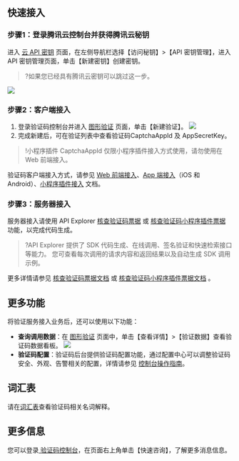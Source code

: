 ## 快速接入
### 步骤1：登录腾讯云控制台并获得腾讯云秘钥
进入 [云 API 密钥](https://console.cloud.tencent.com/cam/capi) 页面，在左侧导航栏选择【访问秘钥】>【API 密钥管理】，进入 API 密钥管理页面，单击【新建密钥】创建密钥。
>?如果您已经具有腾讯云密钥可以跳过这一步。

![](https://main.qcloudimg.com/raw/b0fa2a6e4dd8ceca8095d5dba655c919.jpg)

### 步骤2：客户端接入
1. 登录验证码控制台并进入 [图形验证](https://console.cloud.tencent.com/captcha/graphical) 页面，单击【新建验证】。
![](https://main.qcloudimg.com/raw/a15105526bbcf8c0b51b5cdafeefb92c.png)
3. 完成新建后，可在验证列表中查看验证码CaptchaAppId 及 AppSecretKey。
> !小程序插件 CaptchaAppId 仅限小程序插件接入方式使用，请勿使用在 Web 前端接入。
>
验证码客户端接入方式，请参见 [Web 前端接入](https://cloud.tencent.com/document/product/1110/36841)、[App 端接入](https://cloud.tencent.com/document/product/1110/49810)（iOS 和 Android）、[小程序插件接入](https://cloud.tencent.com/document/product/1110/49319) 文档。

### 步骤3：服务器接入
服务器接入请使用 API Explorer  [核查验证码票据](https://console.cloud.tencent.com/api/explorer?Product=captcha&Version=2019-07-22&Action=DescribeCaptchaMiniResult&SignVersion=) 或 [核查验证码小程序插件票据](https://console.cloud.tencent.com/api/explorer?Product=captcha&Version=2019-07-22&Action=DescribeCaptchaMiniResult&SignVersion=) 功能，以完成代码生成。
>?API Explorer 提供了 SDK 代码生成、在线调用、签名验证和快速检索接口等能力。
>您可查看每次调用的请求内容和返回结果以及自动生成 SDK 调用示例。

更多详情请参见 [核查验证码票据文档](https://cloud.tencent.com/document/product/1110/36926) 或 [核查验证码小程序插件票据文档](https://cloud.tencent.com/document/product/1110/48499) 。

## 更多功能
将验证服务接入业务后，还可以使用以下功能：
- **查询调用数据**：在 [图形验证](https://console.cloud.tencent.com/captcha/graphical) 页面中，单击【查看详情】>【验证数据】查看验证码数据看板。
![](https://main.qcloudimg.com/raw/b8704855f189f93f256904bb383d863c.png)
- **验证码配置**：验证码后台提供验证码配置功能，通过配置中心可以调整验证码安全、外观、告警相关的配置，详情请参见 [控制台操作指南](https://cloud.tencent.com/document/product/1110/36831)。

## 词汇表
请在[词汇表](https://cloud.tencent.com/document/product/1110/36346)查看验证码相关名词解释。

## 更多信息
您可以登录[ 验证码控制台](https://console.cloud.tencent.com/captcha/graphical)，在页面右上角单击【快速咨询】，了解更多消息信息。
